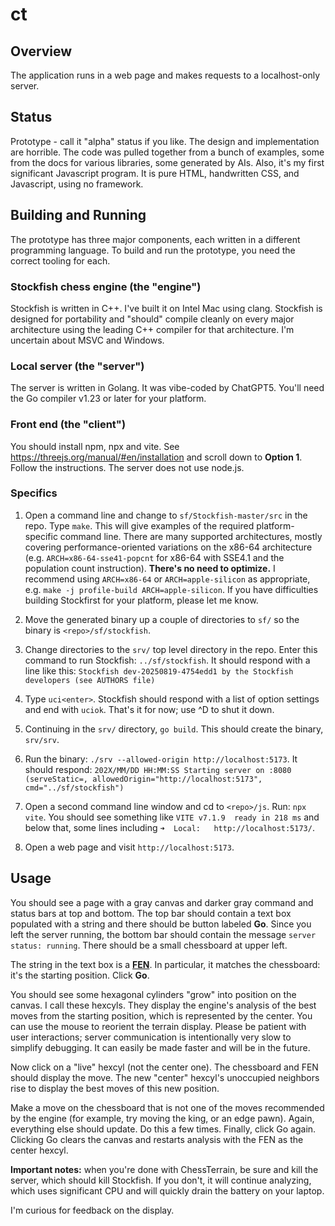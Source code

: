 # ct
## Overview

The application runs in a web page and makes requests to a localhost-only server.

## Status

Prototype - call it "alpha" status if you like. The design and implementation are
horrible. The code was pulled together from a bunch of examples, some from the docs
for various libraries, some generated by AIs. Also, it's my first significant
Javascript program. It is pure HTML, handwritten CSS, and Javascript, using no framework.

## Building and Running

The prototype has three major components, each written in a different programming language.
To build and run the prototype, you need the correct tooling for each.

### Stockfish chess engine (the "engine")

Stockfish is written in C++. I've built it on Intel Mac using clang. Stockfish is designed
for portability and "should" compile cleanly on every major architecture using the leading
C++ compiler for that architecture. I'm uncertain about MSVC and Windows.

### Local server (the "server")

The server is written in Golang. It was vibe-coded by ChatGPT5. You'll need the Go compiler
v1.23 or later for your platform.

### Front end (the "client")

You should install npm, npx and vite. See https://threejs.org/manual/#en/installation and
scroll down to **Option 1**. Follow the instructions. The server does not use node.js.

### Specifics

1. Open a command line and change to `sf/Stockfish-master/src` in the repo. Type `make`.
This will give examples of the required platform-specific command line. There are many
supported architectures, mostly covering performance-oriented variations on the x86-64
architecture (e.g. `ARCH=x86-64-sse41-popcnt` for x86-64 with SSE4.1 and the population
count instruction). **There's no need to optimize.** I recommend using `ARCH=x86-64` or
`ARCH=apple-silicon` as appropriate, e.g. `make -j profile-build ARCH=apple-silicon`.  If you have difficulties building Stockfirst for
your platform, please let me know.

1. Move the generated binary up a couple of directories to `sf/` so the binary is
`<repo>/sf/stockfish`.

1. Change directories to the `srv/` top level directory in the repo. Enter this command
to run Stockfish: `../sf/stockfish`. It should respond with a line like this:
`Stockfish dev-20250819-4754edd1 by the Stockfish developers (see AUTHORS file)`

1. Type `uci<enter>`. Stockfish should respond with a list of option settings and end
with `uciok`. That's it for now; use ^D to shut it down.

1. Continuing in the `srv/` directory, `go build`. This should create the binary, `srv/srv`.

1. Run the binary: `./srv --allowed-origin http://localhost:5173`. It should respond:
`202X/MM/DD HH:MM:SS Starting server on :8080 (serveStatic=, allowedOrigin="http://localhost:5173", cmd="../sf/stockfish")`

1. Open a second command line window and cd to `<repo>/js`. Run: `npx vite`. You should
see something like `VITE v7.1.9  ready in 218 ms` and below that, some lines including
`➜  Local:   http://localhost:5173/`.

1. Open a web page and visit `http://localhost:5173`.

## Usage

You should see a page with a gray canvas and darker gray command and status bars at top and bottom.
The top bar should contain a text box populated with a string and there should be button labeled **Go**.
Since you left the server running, the bottom bar should contain the message `server status: running`. There should be a small chessboard
at upper left.

The string in the text box is a [**FEN**](https://en.wikipedia.org/wiki/Forsyth%E2%80%93Edwards_Notation). In particular, it matches the chessboard: it's the starting position. Click **Go**.

You should see some hexagonal cylinders "grow" into position on the canvas. I call these hexcyls. They display the engine's analysis of the best moves from the starting position, which is represented by the center. You can use the mouse to reorient the terrain display. Please be patient with user interactions; server communication is intentionally very slow to simplify debugging. It can easily be made faster and will be in the future.

Now click on a "live" hexcyl (not the center one). The chessboard and FEN should display the move. The new "center" hexcyl's unoccupied neighbors rise to display the best moves of this new position.

Make a move on the chessboard that is not one of the moves recommended by the engine (for example, try moving the king, or an edge pawn). Again, everything else should update. Do this a few times. Finally, click Go again. Clicking Go clears the canvas and restarts analysis with the FEN as the center hexcyl.

**Important notes:** when you're done with ChessTerrain, be sure and kill the server,
which should kill Stockfish. If you don't, it will continue analyzing, which uses significant
CPU and will quickly drain the battery on your laptop.

I'm curious for feedback on the display.

